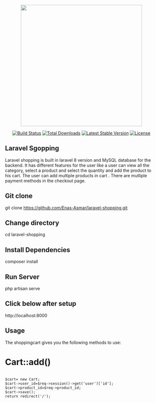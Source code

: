 <p align="center"><a href="https://laravel.com" target="_blank"><img src="https://raw.githubusercontent.com/laravel/art/master/logo-lockup/5%20SVG/2%20CMYK/1%20Full%20Color/laravel-logolockup-cmyk-red.svg" width="400"></a></p>

<p align="center">
<a href="https://travis-ci.org/laravel/framework"><img src="https://travis-ci.org/laravel/framework.svg" alt="Build Status"></a>
<a href="https://packagist.org/packages/laravel/framework"><img src="https://img.shields.io/packagist/dt/laravel/framework" alt="Total Downloads"></a>
<a href="https://packagist.org/packages/laravel/framework"><img src="https://img.shields.io/packagist/v/laravel/framework" alt="Latest Stable Version"></a>
<a href="https://packagist.org/packages/laravel/framework"><img src="https://img.shields.io/packagist/l/laravel/framework" alt="License"></a>
</p>

## Laravel Sgopping

Laravel shopping is built in laravel 8 version and MySQL database for the backend. It has different features for the user like a user can view all the category, select a product and select the quantity and add the product to his cart. The user can add multiple products in cart . There are mutliple payment methods in the checkout page.

## Git clone
git clone https://github.com/Enas-Asmar/laravel-shopping.git


## Change directory
cd laravel-shopping


## Install Dependencies
composer install


## Run Server
php artisan serve


## Click below after setup
http://localhost:8000


## Usage
The shoppingcart gives you the following methods to use:

# Cart::add()
<code class="highlight highlight-text-html-php position-relative overflow-auto">
$cart= new Cart;
$cart->user_id=$req->session()->get('user')['id'];
$cart->product_id=$req->product_id;
$cart->save();
return redirect('/');
</code>
